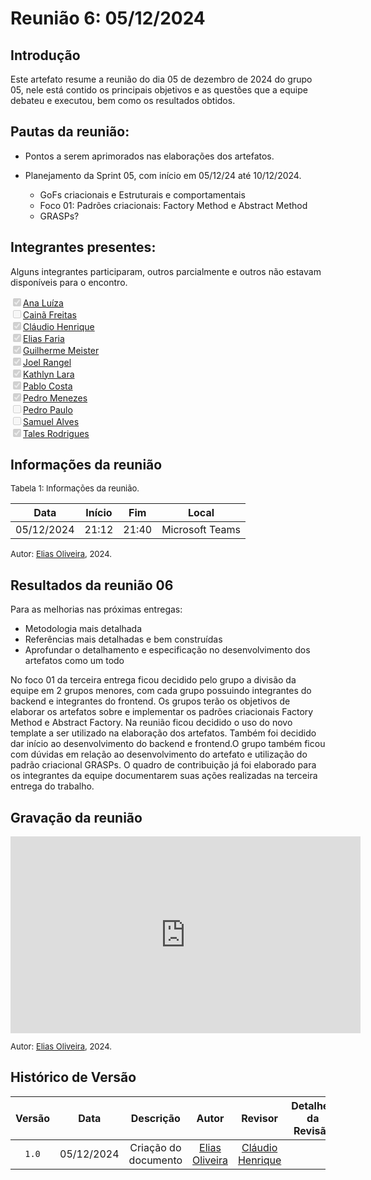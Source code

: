 
# Reunião 6: 05/12/2024

## Introdução

Este artefato resume a reunião do dia 05 de dezembro de 2024 do grupo 05, nele está contido os principais objetivos e as questões que a equipe debateu e executou, bem como os resultados obtidos.


## Pautas da reunião:

- Pontos a serem aprimorados nas elaborações dos artefatos.

- Planejamento da Sprint 05, com início em 05/12/24 até 10/12/2024.
    - GoFs criacionais e Estruturais e comportamentais
    - Foco 01: Padrões criacionais: Factory Method e Abstract Method
    - GRASPs?

## Integrantes presentes:

Alguns integrantes participaram, outros parcialmente e outros não estavam disponíveis para o encontro.

<label><input type="checkbox" checked disabled>[Ana Luíza](https://github.com/analufernanndess)</label><br>
<label><input type="checkbox" unchecked disabled>[Cainã Freitas](https://github.com/freitasc)</label><br>
<label><input type="checkbox" checked disabled>[Cláudio Henrique](https://github.com/claudiohsc)</label><br>
<label><input type="checkbox" checked disabled>[Elias Faria](https://github.com/EliasOliver21)</label><br>
<label><input type="checkbox" checked disabled>[Guilherme Meister](https://github.com/gmeister18)</label><br>
<label><input type="checkbox" checked disabled>[Joel Rangel](https://github.com/JoelSRangel)</label><br>
<label><input type="checkbox" checked disabled>[Kathlyn Lara](https://github.com/klmurussi)</label><br>
<label><input type="checkbox" checked disabled>[Pablo Costa](https://github.com/pabloheika)</label><br>
<label><input type="checkbox" checked disabled>[Pedro Menezes](https://github.com/pedro-rodiguero)</label><br>
<label><input type="checkbox" unchecked disabled>[Pedro Paulo](https://github.com/pabloheika)</label><br>
<label><input type="checkbox" unchecked disabled>[Samuel Alves](https://github.com/samuelalvess)</label><br>
<label><input type="checkbox" checked disabled>[Tales Rodrigues](https://github.com/TalesRG)</label><br>



## Informações da reunião

<font size="2" >
<p> Tabela 1: Informações da reunião. </p>
</font>

| Data | Início | Fim | Local |
|:-:|:-:|:-:|:-:|
| 05/12/2024  | 21:12 | 21:40 | Microsoft Teams |

<font size="2" >

<p> 

  Autor: [Elias Oliveira][EliasGH], 2024.
</p>

</font>

## Resultados da reunião 06

Para as melhorias nas próximas entregas:
- Metodologia mais detalhada
- Referências mais detalhadas e bem construídas   
- Aprofundar o detalhamento e especificação no desenvolvimento dos artefatos como um todo    

No foco 01 da terceira entrega ficou decidido pelo grupo a divisão da equipe em 2 grupos menores, com cada grupo possuindo integrantes do backend e integrantes do frontend. Os grupos terão os objetivos de elaborar os artefatos sobre e implementar os padrões criacionais Factory Method e Abstract Factory.
Na reunião ficou decidido o uso do novo template a ser utilizado na elaboração dos artefatos. Também foi decidido dar início ao desenvolvimento do backend e frontend.O grupo também ficou com dúvidas em relação ao desenvolvimento do artefato e utilização do padrão criacional GRASPs. O quadro de contribuição já foi elaborado para os integrantes da equipe documentarem suas ações realizadas na terceira entrega do trabalho.

## Gravação da reunião

<iframe width="560" height="315" src="https://www.youtube.com/embed/JjEKZ-e3hIw" title="YouTube video player" frameborder="0" allow="accelerometer; autoplay; clipboard-write; encrypted-media; gyroscope; picture-in-picture; web-share" referrerpolicy="strict-origin-when-cross-origin" allowfullscreen></iframe>

<font size="2" >

<p> 

  Autor: [Elias Oliveira][EliasGH], 2024. 
</p>

</font>

## Histórico de Versão

| Versão | Data | Descrição | Autor | Revisor|Detalhes da Revisão|
|:-:|:-:|:-:|:-:|:-:|:--:|
|`1.0`| 05/12/2024 | Criação do documento| [Elias Oliveira][EliasGH] | [Cláudio Henrique][ClaudioGH] |  |

[AnaGH]: https://github.com/analufernanndess
[CainaGH]: https://github.com/freitasc
[ClaudioGH]: https://github.com/claudiohsc
[EliasGH]: https://github.com/EliasOliver21
[GuilhermeGH]: https://github.com/gmeister18
[JoelGH]: https://github.com/JoelSRangel
[KathlynGH]: https://github.com/klmurussi
[PabloGH]: https://github.com/pabloheika
[PedroRGH]: https://github.com/pedro-rodiguero
[PedroPGH]: https://github.com/Pedrin0030
[SamuelGH]: https://github.com/samuelalvess
[TalesGH]: https://github.com/TalesRG